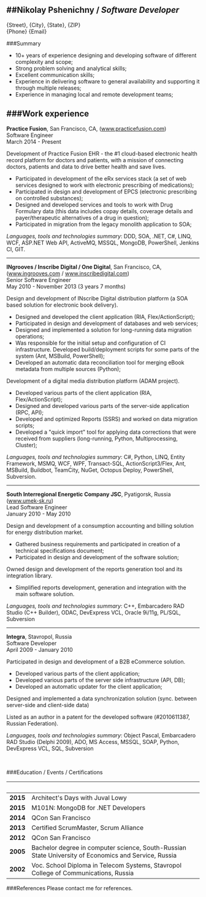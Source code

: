 ##Nikolay Pshenichny / ___Software Developer___  
------------------------------------------------------------------------------------------------------------------------   
{Street}, {City}, {State}, {ZIP}  
{Phone}
{Email}



###Summary

- 10+ years of experience designing and developing software of different complexity and scope;  
- Strong problem solving and analytical skills; 
- Excellent communication skills; 
- Experience in delivering software to general availability and supporting it through multiple releases;  
- Experience in managing local and remote development teams;


###Work experience
------------------------------------------------------------------------------------------------------------------------
__Practice Fusion__, San Francisco, CA, (www.practicefusion.com)  
Software Engineer  
March 2014 - Present

Development of Practice Fusion EHR - the #1 cloud-based electronic health record platform for doctors and patients, with a mission of connecting doctors, patients and data to drive better health and save lives. 

  - Participated in development of the eRx services stack (a set of web services designed to work with electronic prescribing of medications); 
  - Participated in design and development of EPCS (electronic prescribing on controlled substances);
  - Designed and developed services and tools to work with Drug Formulary data (this data includes copay details, coverage details and payer/therapeutic alternatives of a drug in question);
  - Participated in migration from the legacy monolith application to SOA;


_Languages, tools and technologies summary_: 
DDD, SOA, .NET, C#, LINQ, WCF, ASP.NET Web API, ActiveMQ, MSSQL, MongoDB, PowerShell, Jenkins CI, GIT.


------------------------------------------------------------------------------------------------------------------------
__INgrooves / Inscribe Digital / One Digital__, San Francisco, CA, (www.ingrooves.com / www.inscribedigital.com)  
Senior Software Engineer  
May 2010 - November 2013 (3 years 7 months)  

Design and development of INscribe Digital distribution platform (a SOA based solution for electronic book delivery).  

  - Designed and developed the client application (RIA, Flex/ActionScript);
  - Participated in design and development of databases and web services;
  - Designed and implemented a solution for long-running data migration operations;
  - Was responsible for the initial setup and configuration of CI infrastructure. Developed build/deployment scripts for some parts of the system (Ant, MSBuild, PowerShell);
  - Developed an automatic data reconciliation tool for merging eBook metadata from multiple sources (Python);
  
Development of a digital media distribution platform (ADAM project).  

  - Developed various parts of the client application (RIA, Flex/ActionScript);
  - Designed and developed various parts of the server-side application (RPC, API);
  - Developed and optimized Reports (SSRS) and worked on data migration scripts;
  - Developed a "quick import" tool for applying data corrections that were received from suppliers (long-running, Python, Multiprocessing, Cluster);


_Languages, tools and technologies summary_: 
C#, Python, LINQ, Entity Framework, MSMQ, WCF, WPF, Transact-SQL, ActionScript3/Flex, Ant, MSBuild, Buildbot, TeamCity, NuGet, Octopus Deploy, PowerShell, Subversion.

  <div style="page-break-after:always"> 
  </div>

------------------------------------------------------------------------------------------------------------------------
__South Interregional Energetic Company JSC__, Pyatigorsk, Russia (www.umek-sk.ru)  
Lead Software Engineer  
January 2010 - May 2010  

Design and development of a consumption accounting and billing solution for energy distribution market. 

 - Gathered business requirements and participated in creation of a technical specifications document;
 - Participated in design and development of the software solution;

Owned design and development of the reports generation tool and its integration library.

 - Simplified reports development, generation and integration with the main software solution.

_Languages, tools and technologies summary_: 
C++, Embarcadero RAD Studio (C++ Builder), ODAC, DevExpress VCL, Oracle 9i/11g, PL/SQL, Subversion


------------------------------------------------------------------------------------------------------------------------
__Integra__, Stavropol, Russia  
Software Developer  
April 2009 - January 2010  

Participated in design and development of a B2B eCommerce solution.

  - Developed various parts of the client application;
  - Developed various parts of the server side infrastructure (API, DB);
  - Developed an automatic updater for the client application;

Designed and implemented a data synchronization solution (sync. between server-side and client-side data)

Listed as an author in a patent for the developed software (\#2010611387, Russian Federation).

_Languages, tools and technologies summary_: 
Object Pascal, Embarcadero RAD Studio (Delphi 2009), ADO, MS Access, MSSQL, SOAP, Python, DevExpress VCL, SQL, Subversion


<br/>


###Education / Events / Certifications

&nbsp;  | &nbsp;
--------|---------------------------------------------------------------------------------------------------------------
__2015__| Architect's Days with Juval Lowy
__2015__| M101N: MongoDB for .NET Developers
__2014__| QCon San Francisco
__2013__| Certified ScrumMaster, Scrum Alliance
__2012__| QCon San Francisco
__2005__| Bachelor degree in computer science, South-Russian State University of Economics and Service, Russia
__2002__| Voc. School Diploma in Telecom Systems, Stavropol College of Communications, Russia



###References
Please contact me for references.

